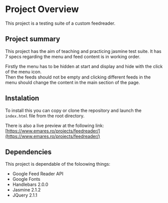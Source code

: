 # Project Overview

This project is a testing suite of a custom feedreader.

## Project summary

This project has the aim of teaching and practicing jasmine test suite. It has 7 specs regarding the menu and feed content is in working order. 

Firstly the menu has to be hidden at start and display and hide with the click of the menu icon.  
Then the feeds should not be empty and clicking different feeds in the menu should change the content in the main section of the page.


## Instalation

To install this you can copy or clone the repository and launch the `index.html` file from the root directory.

There is also a live preview at the following link: [https://www.emares.ro/projects/feedreader/](https://www.emares.ro/projects/feedreader/)

## Dependencies

This project is dependable of the foloowing things:

- Google Feed Reader API
- Google Fonts
- Handlebars 2.0.0
- Jasmine 2.1.2
- JQuery 2.1.1
